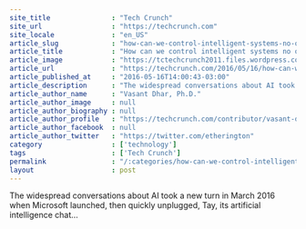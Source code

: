 ```yaml
---
site_title               : "Tech Crunch"
site_url                 : "https://techcrunch.com"
site_locale              : "en_US"
article_slug             : "how-can-we-control-intelligent-systems-no-one-fully-understands"
article_title            : "How can we control intelligent systems no one fully understands?"
article_image            : "https://tctechcrunch2011.files.wordpress.com/2016/05/controlpanel.jpg?w=764&h=400&crop=1"
article_url              : "https://techcrunch.com/2016/05/16/how-can-we-control-intelligent-systems-no-one-fully-understands/"
article_published_at     : "2016-05-16T14:00:43-03:00"
article_description      : "The widespread conversations about AI took a new turn in March 2016 when Microsoft launched, then quickly unplugged, Tay, its artificial intelligence chat..."
article_author_name      : "Vasant Dhar, Ph.D."
article_author_image     : null
article_author_biography : null
article_author_profile   : "https://techcrunch.com/contributor/vasant-dhar-ph-d/"
article_author_facebook  : null
article_author_twitter   : "https://twitter.com/etherington"
category                 : ['technology']
tags                     : ['Tech Crunch']
permalink                : "/:categories/how-can-we-control-intelligent-systems-no-one-fully-understands/"
layout                   : post
---
```


The widespread conversations about AI took a new turn in March 2016 when Microsoft launched, then quickly unplugged, Tay, its artificial intelligence chat...
